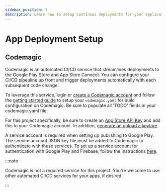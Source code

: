 ```yaml
---
sidebar_position: 7
description: Learn how to setup continous deployments for your application.
---
```


# App Deployment Setup

## Codemagic
Codemagic is an automated CI/CD service that streamlines deployments to the Google Play Store and App Store Connect. You can configure your CI/CD pipeuline up front and trigger deployments automatically with each subsequent code change.

To leverage this service, login or [create a Codemagic account](https://codemagic.io/signup?campaign=flutter-ci-header_sign_up_btn) and follow the [getting started guide](https://docs.codemagic.io/yaml-basic-configuration/yaml-getting-started/) to setup your `codemagic.yaml` for build configuration on Codemagic. Be sure to populate all 'TODO' fields in your codemagic.yaml file.

For this project specifically, be sure to create an [App Store API Key](https://docs.codemagic.io/yaml-code-signing/signing-ios/#creating-the-app-store-connect-api-key) and add this to your Codemagic account. In addition, [generate an upload a keytore](https://docs.codemagic.io/yaml-code-signing/signing-android/#generating-a-keystore).

A service account is required when setting up publishing to Google Play. The service account JSON key file must be added to Codemagic to authenticate with these services. To set up a service account for authentication with Google Play and Firebase, follow the instructions [here](https://docs.codemagic.io/knowledge-base/google-services-authentication/). 

:::note

Codemagic is not a required service for this project. You're welcome to use other automated CI/CD services for your apps, if desired.

:::
